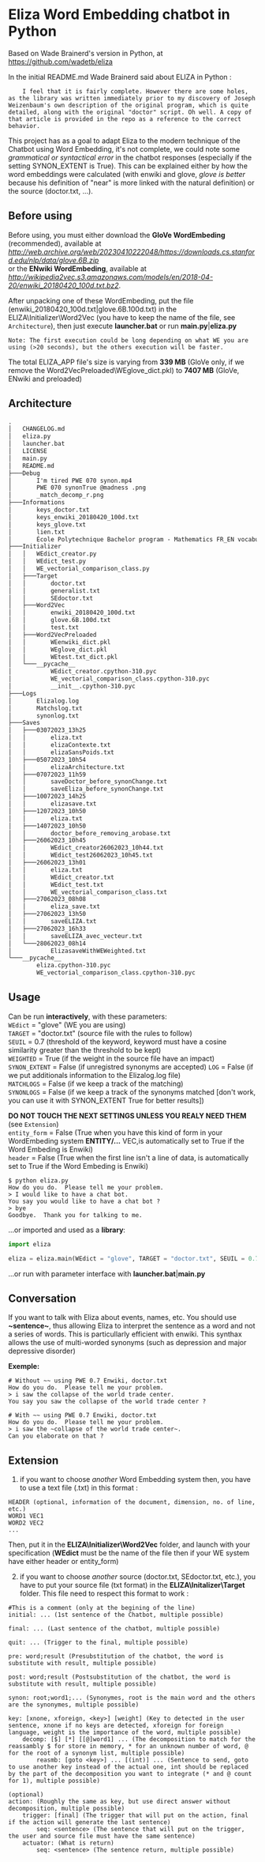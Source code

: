 # Eliza Word Embedding chatbot in Python

Based on Wade Brainerd's version in Python, at https://github.com/wadetb/eliza

In the initial README.md Wade Brainerd said about ELIZA in Python : 

        I feel that it is fairly complete. However there are some holes, as the library was written immediately prior to my discovery of Joseph Weizenbaum's own description of the original program, which is quite detailed, along with the original "doctor" script. Oh well. A copy of that article is provided in the repo as a reference to the correct behavior.  
  
This project has as a goal to adapt Eliza to the modern technique of the Chatbot using Word Embedding, it's not complete, we could note some *grammatical or syntactical error* in the chatbot responses (especially if the setting SYNON_EXTENT is True). This can be explained either by how the word embeddings were calculated (with enwiki and glove, *glove is better* because his definition of "near" is more linked with the natural definition) or the source (doctor.txt, ...).

## Before using ##
Before using, you must either download the __GloVe WordEmbeding__ (recommended), available at *http://web.archive.org/web/20230410222048/https://downloads.cs.stanford.edu/nlp/data/glove.6B.zip*   
or the __ENwiki WordEmbeding__, available at *http://wikipedia2vec.s3.amazonaws.com/models/en/2018-04-20/enwiki_20180420_100d.txt.bz2*.

After unpacking one of these WordEmbeding, put the file (enwiki_20180420_100d.txt|glove.6B.100d.txt) in the ELIZA\Initializer\Word2Vec (you have to keep the name of the file, see ```Architecture```), then just execute __launcher.bat__ or run __main.py__|__eliza.py__

```
Note: The first execution could be long depending on what WE you are using (>20 seconds), but the others execution will be faster.
```
The total ELIZA_APP file's size is varying from __339 MB__ (GloVe only, if we remove the Word2VecPreloaded\WEglove_dict.pkl) to __7407 MB__ (GloVe, ENwiki and preloaded)

## Architecture
```txt
.
│   CHANGELOG.md
│   eliza.py
│   launcher.bat
│   LICENSE
│   main.py
│   README.md
├───Debug
│       I'm tired PWE 070 synon.mp4
│       PWE 070 synonTrue @madness .png
│       _match_decomp_r.png
├───Informations
│       keys_doctor.txt
│       keys_enwiki_20180420_100d.txt
│       keys_glove.txt
│       lien.txt
│       École Polytechnique Bachelor program - Mathematics FR_EN vocabulary sheet.pdf
├───Initializer
│   │   WEdict_creator.py
│   │   WEdict_test.py
│   │   WE_vectorial_comparison_class.py
│   ├───Target
│   │       doctor.txt
│   │       generalist.txt
│   │       SEdoctor.txt
│   ├───Word2Vec
│   │       enwiki_20180420_100d.txt
│   │       glove.6B.100d.txt
│   │       test.txt
│   ├───Word2VecPreloaded
│   │       WEenwiki_dict.pkl
│   │       WEglove_dict.pkl
│   │       WEtest.txt_dict.pkl
│   └───__pycache__
│           WEdict_creator.cpython-310.pyc
│           WE_vectorial_comparison_class.cpython-310.pyc
│           __init__.cpython-310.pyc
├───Logs
│       Elizalog.log
│       Matchslog.txt
│       synonlog.txt
├───Saves
│   ├───03072023_13h25
│   │       eliza.txt
│   │       elizaContexte.txt
│   │       elizaSansPoids.txt
│   ├───05072023_10h54
│   │       elizaArchitecture.txt
│   ├───07072023_11h59
│   │       saveDoctor_before_synonChange.txt
│   │       saveEliza_before_synonChange.txt
│   ├───10072023_14h25
│   │       elizasave.txt
│   ├───12072023_10h50
│   │       eliza.txt
│   ├───14072023_10h50
│   │       doctor_before_removing_arobase.txt
│   ├───26062023_10h45
│   │       WEdict_creator26062023_10h44.txt
│   │       WEdict_test26062023_10h45.txt
│   ├───26062023_13h01
│   │       eliza.txt
│   │       WEdict_creator.txt
│   │       WEdict_test.txt
│   │       WE_vectorial_comparison_class.txt
│   ├───27062023_08h08
│   │       eliza_save.txt
│   ├───27062023_13h50
│   │       saveELIZA.txt
│   ├───27062023_16h33
│   │       saveELIZA_avec_vecteur.txt
│   └───28062023_08h14
│           ElizasaveWithWEWeighted.txt
└───__pycache__
        eliza.cpython-310.pyc
        WE_vectorial_comparison_class.cpython-310.pyc
```

## Usage
Can be run __interactively__, with these parameters:  
```WEdict``` = "glove" (WE you are using)  
```TARGET``` = "doctor.txt" (source file with the rules to follow)  
```SEUIL``` = 0.7 (threshold of the keyword, keyword must have a cosine similarity greater than the threshold to be kept)  
```WEIGHTED``` = True (if the weight in the source file have an impact)  
```SYNON_EXTENT``` = False (if unregistred synonyms are accepted)
```LOG``` = False (if we put additionals information to the Elizalog.log file)  
```MATCHLOGS``` = False (if we keep a track of the matching)  
```SYNONLOGS``` = False (if we keep a track of the synonyms matched [don't work, you can use it with SYNON_EXTENT True for better results])  
  
__DO NOT TOUCH THE NEXT SETTINGS UNLESS YOU REALY NEED THEM__ (see ```Extension```)  
```entity_form``` = False (True when you have this kind of form in your WordEmbeding system __ENTITY/...__ VEC,is automatically set to True if the Word Embeding is Enwiki)  
```header``` = False (True when the first line isn't a line of data, is automatically set to True if the Word Embeding is Enwiki)

```
$ python eliza.py
How do you do.  Please tell me your problem.
> I would like to have a chat bot.
You say you would like to have a chat bot ?
> bye
Goodbye.  Thank you for talking to me.
```

...or imported and used as a __library__:

```python
import eliza

eliza = eliza.main(WEdict = "glove", TARGET = "doctor.txt", SEUIL = 0.7, WEIGHTED = True, SYNON_EXTENT = False, LOG = False, MATCHLOGS = False, SYNONLOGS = False, entity_form = False, header = False)
```
...or run with parameter interface with __launcher.bat__|__main.py__ 

## Conversation ##
If you want to talk with Eliza about events, names, etc. You should use __~sentence~__, thus allowing Eliza to interpret the sentence as a word and not a series of words. This is particullarly efficient with enwiki. This synthax allows the use of multi-worded synonyms (such as depression and major depressive disorder)  
  
__Exemple:__
```
# Without ~~ using PWE 0.7 Enwiki, doctor.txt
How do you do.  Please tell me your problem.
> i saw the collapse of the world trade center.
You say you saw the collapse of the world trade center ?

# With ~~ using PWE 0.7 Enwiki, doctor.txt
How do you do.  Please tell me your problem.
> i saw the ~collapse of the world trade center~.
Can you elaborate on that ?

```

## Extension ##
1. if you want to choose *another* Word Embedding system then, you have to use a text file (.txt) in this format :
```
HEADER (optional, information of the document, dimension, no. of line, etc.)
WORD1 VEC1
WORD2 VEC2
...
```
Then, put it in the __ELIZA\Initializer\Word2Vec__ folder, and launch with your specification (__WEdict__ must be the name of the file then if your WE system have either header or entity_form)  

2. if you want to choose *another* source (doctor.txt, SEdoctor.txt, etc.), you have to put your source file (txt format) in the __ELIZA\Initalizer\Target__ folder. This file need to respect this format to work :  
```
#This is a comment (only at the begining of the line)
initial: ... (1st sentence of the Chatbot, multiple possible)

final: ... (Last sentence of the chatbot, multiple possible)

quit: ... (Trigger to the final, multiple possible)

pre: word;result (Presubstitution of the chatbot, the word is substitute with result, multiple possible)

post: word;result (Postsubstitution of the chatbot, the word is substitute with result, multiple possible)

synon: root;word1;... (Synonymes, root is the main word and the others are the synonymes, multiple possible)

key: [xnone, xforeign, <key>] [weight] (Key to detected in the user sentence, xnone if no keys are detected, xforeign for foreign language, weight is the importance of the word, multiple possible)
    decomp: [$] [*] [[@]word1] ... (The decomposition to match for the reassambly $ for store in memory, * for an unknown number of word, @ for the root of a synonym list, multiple possible)
        reasmb: [goto <key>] ... [(int)] ... (Sentence to send, goto to use another key instead of the actual one, int should be replaced by the part of the decomposition you want to integrate (* and @ count for 1), multiple possible)

(optional)
action: (Roughly the same as key, but use direct answer without decomposition, multiple possible)
    trigger: [final] (The trigger that will put on the action, final if the action will generate the last sentence)
        seq: <sentence> (The sentence that will put on the trigger, the user and source file must have the same sentence)
    actuator: (What is return)
        seq: <sentence> (The sentence return, multiple possible)
```
